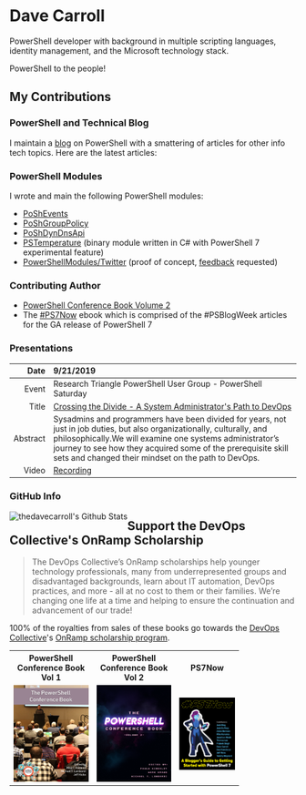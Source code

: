 # Dave Carroll

PowerShell developer with background in multiple scripting languages, identity management, and the Microsoft technology stack.

PowerShell to the people!

## My Contributions

### PowerShell and Technical Blog

I maintain a [blog][blog] on PowerShell with a smattering of articles for other info tech topics.
Here are the latest articles:

<!-- <a href="https://bit.ly/thedavecarroll"><img src="https://raw.githubusercontent.com/thedavecarroll/thedavecarroll/main/images/powershell_anovelidea_org.png" width="400" alt="PowerShell: What A Novel Idea" /></a> -->

<!-- BLOG-POST-LIST:START -->
<!-- BLOG-POST-LIST:END -->

### PowerShell Modules

I wrote and main the following PowerShell modules:

* [PoShEvents][PoShEvents]
* [PoShGroupPolicy][PoShGroupPolicy]
* [PoShDynDnsApi][PoShDynDnsApi]
* [PSTemperature][PSTemperature] (binary module written in C# with PowerShell 7 experimental feature)
* [PowerShellModules/Twitter][PSModulesTwitter] (proof of concept, [feedback][twitterfeedback] requested)

### Contributing Author

* [PowerShell Conference Book Volume 2][psconfbook2]
* The [#PS7Now][ps7now] ebook which is comprised of the #PSBlogWeek articles for the GA release of PowerShell 7

### Presentations

| Date | 9/21/2019 |
|---:|:---|
| Event | Research Triangle PowerShell User Group - PowerShell Saturday |
| Title | [Crossing the Divide - A System Administrator's Path to DevOps][pathtodevopspptx] |
| Abstract | Sysadmins and programmers have been divided for years, not just in job duties, but also organizationally, culturally, and philosophically.We will examine one systems administrator’s journey to see how they acquired some of the prerequisite skill sets and changed their mindset on the path to DevOps. |
| Video | [Recording][pathtodevopsvid]

### GitHub Info

<p><img align="left" alt="thedavecarroll's Github Stats" src="https://github-readme-stats.vercel.app/api?username=thedavecarroll&show_icons=true&hide_border=true" /></p>

## Support the DevOps Collective's OnRamp Scholarship

> The DevOps Collective’s OnRamp scholarships help younger technology professionals,
> many from underrepresented groups and disadvantaged backgrounds,
> learn about IT automation, DevOps practices, and more - all at no cost to them or their families.
> We’re changing one life at a time and helping to ensure the continuation and advancement of our trade!

100% of the royalties from sales of these books go towards the [DevOps Collective][devopsorg]'s [OnRamp scholarship program][onrampscholarship].

<table style="width:80%">
    <tr>
        <th>PowerShell Conference Book<br/>Vol 1</th>
        <th>PowerShell Conference Book<br/>Vol 2</th>
        <th>PS7Now</th>
    </tr>
    <tr>
        <td><a href="https://leanpub.com/powershell-conference-book"><img src="https://raw.githubusercontent.com/thedavecarroll/thedavecarroll/main/images/psconfbookv1.jpg" width="150" alt="PowerShell Conference Book Volume 1" /></a></td>
        <td><a href="https://leanpub.com/psconfbook2"><img src="https://raw.githubusercontent.com/thedavecarroll/thedavecarroll/main/images/psconfbookv2.jpg" width="150" alt="PowerShell Conference Book Volume 2" /></a></td>
        <td><a href="https://leanpub.com/ps7now"> <img src="https://raw.githubusercontent.com/thedavecarroll/thedavecarroll/main/images/ps7now.jpg" width="150" alt="PS7Now" /></a></td>
    <tr>
</table>

[blog]: https://bit.ly/thedavecarroll
[PoShEvents]: https://bit.ly/PoShEvents
[PoShGroupPolicy]: https://bit.ly/PoShGroupPolicy
[PoShDynDnsApi]: https://bit.ly/PoShDynDnsApi
[PSTemperature]: https://github.com/thedavecarroll/PSTemperature
[PSModulesTwitter]: https://github.com/PowerShellModules/Twitter
[twitterfeedback]: https://github.com/PowerShellModules/Twitter/issues
[pathtodevopspptx]: https://github.com/thedavecarroll/Presentations/tree/main/2019/RTPSUG-PSSaturday
[pathtodevopsvid]:https://bit.ly/2zAZxzS
[psconfbook1]: https://leanpub.com/powershell-conference-book
[psconfbook2]: https://leanpub.com/psconfbook2
[ps7now]: https://leanpub.com/ps7now/
[devopsorg]: https://devopscollective.org/
[onrampscholarship]: https://events.devopscollective.org/OnRamp/Scholarship/
